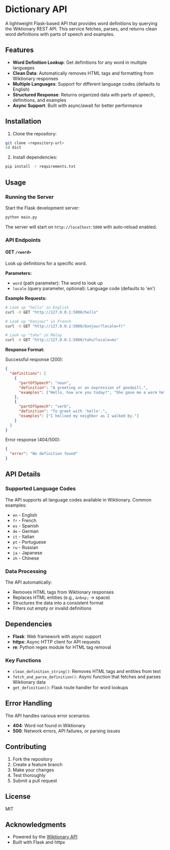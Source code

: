 # Dictionary API

A lightweight Flask-based API that provides word definitions by querying the Wiktionary REST API. This service fetches, parses, and returns clean word definitions with parts of speech and examples.

## Features

- **Word Definition Lookup**: Get definitions for any word in multiple languages
- **Clean Data**: Automatically removes HTML tags and formatting from Wiktionary responses
- **Multiple Languages**: Support for different language codes (defaults to English)
- **Structured Response**: Returns organized data with parts of speech, definitions, and examples
- **Async Support**: Built with async/await for better performance

## Installation

1. Clone the repository:
```bash
git clone <repository-url>
cd dict
```

2. Install dependencies:
```bash
pip install -r requirements.txt
```

## Usage

### Running the Server

Start the Flask development server:
```bash
python main.py
```

The server will start on `http://localhost:5000` with auto-reload enabled.

### API Endpoints

#### GET `/<word>`

Look up definitions for a specific word.

**Parameters:**
- `word` (path parameter): The word to look up
- `locale` (query parameter, optional): Language code (defaults to 'en')

**Example Requests:**

```bash
# Look up "hello" in English
curl -X GET "http://127.0.0.1:5000/hello"

# Look up "bonjour" in French
curl -X GET "http://127.0.0.1:5000/bonjour?locale=fr"

# Look up "tahu" in Malay
curl -X GET "http://127.0.0.1:5000/tahu?locale=ms"
```

**Response Format:**

Successful response (200):
```json
{
  "definitions": [
    {
      "partOfSpeech": "noun",
      "definition": "A greeting or an expression of goodwill.",
      "examples": ["Hello, how are you today?", "She gave me a warm hello."]
    },
    {
      "partOfSpeech": "verb",
      "definition": "To greet with 'hello'.",
      "examples": ["I helloed my neighbor as I walked by."]
    }
  ]
}
```

Error response (404/500):
```json
{
  "error": "No definition found"
}
```

## API Details

### Supported Language Codes

The API supports all language codes available in Wiktionary. Common examples:
- `en` - English
- `fr` - French
- `es` - Spanish
- `de` - German
- `it` - Italian
- `pt` - Portuguese
- `ru` - Russian
- `ja` - Japanese
- `zh` - Chinese

### Data Processing

The API automatically:
- Removes HTML tags from Wiktionary responses
- Replaces HTML entities (e.g., `&nbsp;` → space)
- Structures the data into a consistent format
- Filters out empty or invalid definitions

## Dependencies

- **Flask**: Web framework with async support
- **httpx**: Async HTTP client for API requests
- **re**: Python regex module for HTML tag removal

### Key Functions

- `clean_definition_string()`: Removes HTML tags and entities from text
- `fetch_and_parse_definition()`: Async function that fetches and parses Wiktionary data
- `get_definition()`: Flask route handler for word lookups

## Error Handling

The API handles various error scenarios:
- **404**: Word not found in Wiktionary
- **500**: Network errors, API failures, or parsing issues

## Contributing

1. Fork the repository
2. Create a feature branch
3. Make your changes
4. Test thoroughly
5. Submit a pull request

## License

MIT

## Acknowledgments

- Powered by the [Wiktionary API](https://en.wiktionary.org/api/rest_v1/)
- Built with Flask and httpx
